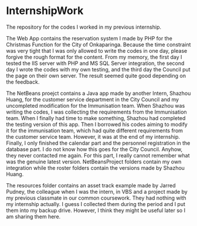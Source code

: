 # InternshipWork
The repository for the codes I worked in my previous internship.

The Web App contains the reservation system I made by PHP for the Christmas Function for the City of Onkaparinga.
Because the time constraint was very tight that I was only allowed to write the codes in one day, please forgive
the rough format for the content. From my memory, the first day I tested the IIS server with PHP and MS SQL Server
integration, the second day I wrote the codes with my own testing, and the third day the Council put the page on their
own server. The result seemed quite good depending on the feedback.

The NetBeans proejct contains a Java app made by another Intern, Shazhou Huang, for the customer service department in
the City Council and my uncompleted modification for the Immunisation team. When Shazhou was writing the codes, I was collecting
the requirements from the Immunisation team. When I finally had time to make something, Shazhou had completed the
testing version of this app. Then I borrowed his codes aiming to modify it for the immunisation team, which had quite
different requirements from the customer service team. However, it was at the end of my internship. Finally, I only
finished the calendar part and the personnel registration in the database part. I do not know how this goes for the
City Council. Anyhow, they never contacted me again. For this part, I really cannot remember what was the genuine
latest version. NetBeansProject folders contain my own integration while the roster folders contain the versions made
by Shazhou Huang.

The resources folder contains an asset track example made by Jarred Pudney, the colleague when I was the intern, in VBS
and a project made by my previous classmate in our common coursework. They had nothing with my internship actually.
I guess I collected them during the period and I put them into my backup drive. However, I think they might be useful
later so I am sharing them here.

